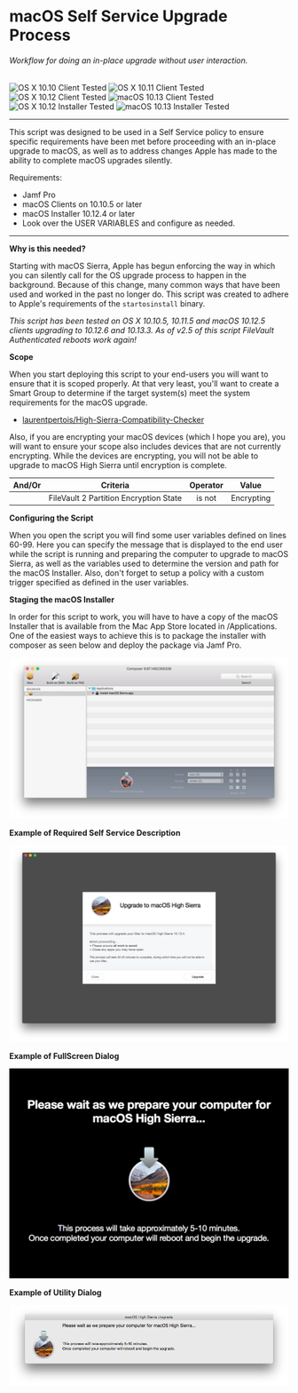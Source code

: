 # macOS Self Service Upgrade Process
###### Workflow for doing an in-place upgrade without user interaction.

![OS X 10.10 Client Tested](https://img.shields.io/badge/OS%20X%2010.10-OK-brightgreen.svg)
![OS X 10.11 Client Tested](https://img.shields.io/badge/OS%20X%2010.11-OK-brightgreen.svg)
![OS X 10.12 Client Tested](https://img.shields.io/badge/OS%20X%2010.12-OK-brightgreen.svg)
![macOS 10.13 Client Tested](https://img.shields.io/badge/macOS%2010.13-OK-brightgreen.svg)
![OS X 10.12 Installer Tested](https://img.shields.io/badge/Sierra%20Installer-10.12.4%2B-yellow.svg)
![macOS 10.13 Installer Tested](https://img.shields.io/badge/High%20Sierra%20Installer-OK-brightgreen.svg)
___
This script was designed to be used in a Self Service policy to ensure specific requirements have been met before proceeding with an in-place upgrade to macOS, as well as to address changes Apple has made to the ability to complete macOS upgrades silently.

Requirements:
* Jamf Pro
* macOS Clients on 10.10.5 or later
* macOS Installer 10.12.4 or later
* Look over the USER VARIABLES and configure as needed.

___

**Why is this needed?**

Starting with macOS Sierra, Apple has begun enforcing the way in which you can silently call for the OS upgrade process to happen in the background. Because of this change, many common ways that have been used and worked in the past no longer do. This script was created to adhere to Apple's requirements of the `startosinstall` binary.

*This script has been tested on OS X 10.10.5, 10.11.5 and macOS 10.12.5 clients upgrading to 10.12.6 and 10.13.3. As of v2.5 of this script FileVault Authenticated reboots work again!*

**Scope**

When you start deploying this script to your end-users you will want to ensure that it is scoped properly. At that very least, you'll want to create a Smart Group to determine if the target system(s) meet the system requirements for the macOS upgrade.

* [laurentpertois/High-Sierra-Compatibility-Checker](https://github.com/laurentpertois/High-Sierra-Compatibility-CheckerÂ)

Also, if you are encrypting your macOS devices (which I hope you are), you will want to ensure your scope also includes devices that are not currently encrypting. While the devices are encrypting, you will not be able to upgrade to macOS High Sierra until encryption is complete.

| And/Or | Criteria | Operator | Value |
| :---: | :---: | :---: | :---: |
|   | FileVault 2 Partition Encryption State | is not | Encrypting |

**Configuring the Script**

When you open the script you will find some user variables defined on lines 60-99. Here you can specify the message that is displayed to the end user while the script is running and preparing the computer to upgrade to macOS Sierra, as well as the variables used to determine the version and path for the macOS Installer. Also, don't forget to setup a policy with a custom trigger specified as defined in the user variables.


**Staging the macOS Installer**

In order for this script to work, you will have to have a copy of the macOS Installer that is available from the Mac App Store located in /Applications. One of the easiest ways to achieve this is to package the installer with composer as seen below and deploy the package via Jamf Pro.

![alt text](/imgs/composer.png)


**Example of Required Self Service Description**

![alt text](/imgs/selfservice.png)


**Example of FullScreen Dialog**

![alt text](/imgs/fullScreen.png)


**Example of Utility Dialog**

![alt text](/imgs/utility.png)
